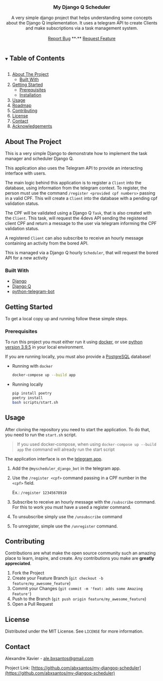 
<!-- PROJECT LOGO -->
<br />
<p align="center">
  
  <h3 align="center">My Django Q Scheduler</h3>
      <p align="center">
        A very simple django project that helps understanding some concepts about the Django Q implementation. It uses a telegram API to create Clients and make subscriptions via a task management system.
        <br />
        <br />
        <a href="https://github.com/abxsantos/my-djangoq-scheduler/issues">Report Bug</a>
        **·**
        <a href="https://github.com/abxsantos/my-djangoq-scheduler/issues">Request Feature</a>
      </p>
</p>



<!-- TABLE OF CONTENTS -->
<details open="open">
  <summary><h2 style="display: inline-block">Table of Contents</h2></summary>
  <ol>
    <li>
      <a href="#about-the-project">About The Project</a>
      <ul>
        <li><a href="#built-with">Built With</a></li>
      </ul>
    </li>
    <li>
      <a href="#getting-started">Getting Started</a>
      <ul>
        <li><a href="#prerequisites">Prerequisites</a></li>
        <li><a href="#installation">Installation</a></li>
      </ul>
    </li>
    <li><a href="#usage">Usage</a></li>
    <li><a href="#roadmap">Roadmap</a></li>
    <li><a href="#contributing">Contributing</a></li>
    <li><a href="#license">License</a></li>
    <li><a href="#contact">Contact</a></li>
    <li><a href="#acknowledgements">Acknowledgements</a></li>
  </ol>
</details>



<!-- ABOUT THE PROJECT -->
## About The Project

This is a very simple Django to demonstrate how to implement the task manager and scheduler Django Q.

This application also uses the Telegram API to provide an interacting interface with users.

The main logic behind this application is to register a `Client` into the database, using information from the telegram 
context. To register, the person must use the command `/register <provided cpf numbers>` passing in a valid CPF. This
will create a `Client` into the database with a pending cpf validation status.

The CPF will be validated using a Django Q `Task`, that is also created with the `Client`. 
This task, will request the 4devs API sending the registered client CPF and return a message to the user via telegram 
informing the CPF validation status.

A registered `Client` can also subscribe to receive an hourly message containing an activity from the bored API.

This is managed via a Django Q hourly `Scheduler`, that will request the bored API for a new activity 


### Built With

* [Django](https://docs.djangoproject.com/en/3.2/)
* [Django Q](https://django-q.readthedocs.io/en/latest/index.html)
* [python-telegram-bot](https://python-telegram-bot.readthedocs.io/en/stable/)


<!-- GETTING STARTED -->
## Getting Started

To get a local copy up and running follow these simple steps.

### Prerequisites

To run this project you must either run it using [docker](https://docs.docker.com/get-docker/), or use [python version 3.9.5](https://www.python.org/downloads/) in your local environment.

If you are running locally, you must also provide a [PostgreSQL](https://www.postgresql.org/download/) database!

* Running with `docker`
  ```sh
  docker-compose up --build app
  ```
* Running locally
  ```sh
  pip install poetry
  poetry install
  bash scripts/start.sh
  ```

<!-- USAGE EXAMPLES -->
## Usage

After cloning the repository you need to start the application. 
To do that, you need to run the `start.sh` script.

> If you used docker-compose, when using `docker-compose up --build app` the command will already run the start script

The application interface is on the [telegram app](https://telegram.org/apps). 

1. Add the `@myscheduler_django_bot` in the telegram app.
2. Use the `/register <cpf>` command passing in a CPF number in the `<cpf>` field.
   
    Ex.: `/register 12345678910`
3. Subscribe to receive an hourly message with the `/subscribe` command. 
   For this to work you must have a used a register command.
4. To unsubscribe simply use the `/unsubscribe` command
5. To unregister, simple use the `/unregister` command.

## Contributing

Contributions are what make the open source community such an amazing place to learn, inspire, and create. 
Any contributions you make are **greatly appreciated**.

1. Fork the Project
2. Create your Feature Branch (`git checkout -b feature/my_awesome_feature`)
3. Commit your Changes (`git commit -m 'feat: adds some Amazing Feature'`)
4. Push to the Branch (`git push origin feature/my_awesome_feature`)
5. Open a Pull Request



<!-- LICENSE -->
## License

Distributed under the MIT License. See `LICENSE` for more information.



<!-- CONTACT -->
## Contact

Alexandre Xavier - ale.bxsantos@gmail.com

Project Link: [https://github.com/abxsantos/my-djangoq-scheduler](https://github.com/abxsantos/my-djangoq-scheduler)


